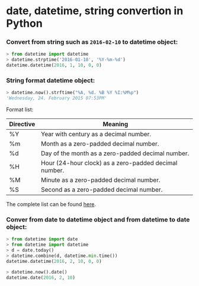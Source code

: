 # date, datetime, string convertion in Python

### Convert from string such as `2016-02-10` to datetime object:

```python
> from datetime import datetime
> datetime.strptime('2016-01-10', '%Y-%m-%d')
datetime.datetime(2016, 1, 10, 0, 0)
```

### String format datetime object:

```python
> datetime.now().strftime("%A, %d. %B %Y %I:%M%p")
'Wednesday, 24. February 2015 07:53PM'
```

Format list:

| Directive     | Meaning       |
| ------------- | ------------- |
| %Y            | Year with century as a decimal number.  |
| %m            | Month as a zero-padded decimal number.  |
| %d            | Day of the month as a zero-padded decimal number. |
| %H            | Hour (24-hour clock) as a zero-padded decimal number. |
| %M            | Minute as a zero-padded decimal number. |
| %S            | Second as a zero-padded decimal number. |

The complete list can be found [here](https://docs.python.org/2/library/datetime.html).

### Conver from date to datetime object and from datetime to date object:

```python
> from datetime import date
> from datetime import datetime
> d = date.today()
> datetime.combine(d, datetime.min.time())
datetime.datetime(2016, 2, 10, 0, 0)

> datetime.now().date()
datetime.date(2016, 2, 10)
```
